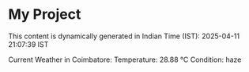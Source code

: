 # My Project

This content is dynamically generated in Indian Time (IST): 2025-04-11 21:07:39 IST


Current Weather in Coimbatore:
Temperature: 28.88 °C
Condition: haze
